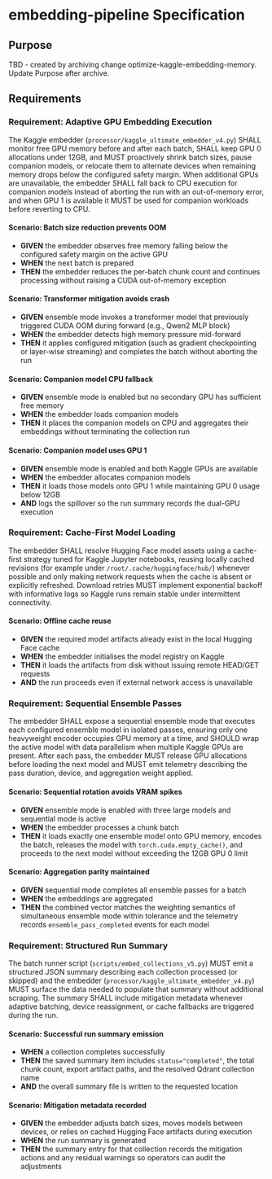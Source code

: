 # embedding-pipeline Specification

## Purpose
TBD - created by archiving change optimize-kaggle-embedding-memory. Update Purpose after archive.
## Requirements
### Requirement: Adaptive GPU Embedding Execution
The Kaggle embedder (`processor/kaggle_ultimate_embedder_v4.py`) SHALL monitor free GPU memory before and after each batch, SHALL keep GPU 0 allocations under 12GB, and MUST proactively shrink batch sizes, pause companion models, or relocate them to alternate devices when remaining memory drops below the configured safety margin. When additional GPUs are unavailable, the embedder SHALL fall back to CPU execution for companion models instead of aborting the run with an out-of-memory error, and when GPU 1 is available it MUST be used for companion workloads before reverting to CPU.

#### Scenario: Batch size reduction prevents OOM
- **GIVEN** the embedder observes free memory falling below the configured safety margin on the active GPU
- **WHEN** the next batch is prepared
- **THEN** the embedder reduces the per-batch chunk count and continues processing without raising a CUDA out-of-memory exception

#### Scenario: Transformer mitigation avoids crash
- **GIVEN** ensemble mode invokes a transformer model that previously triggered CUDA OOM during forward (e.g., Qwen2 MLP block)
- **WHEN** the embedder detects high memory pressure mid-forward
- **THEN** it applies configured mitigation (such as gradient checkpointing or layer-wise streaming) and completes the batch without aborting the run

#### Scenario: Companion model CPU fallback
- **GIVEN** ensemble mode is enabled but no secondary GPU has sufficient free memory
- **WHEN** the embedder loads companion models
- **THEN** it places the companion models on CPU and aggregates their embeddings without terminating the collection run

#### Scenario: Companion model uses GPU 1
- **GIVEN** ensemble mode is enabled and both Kaggle GPUs are available
- **WHEN** the embedder allocates companion models
- **THEN** it loads those models onto GPU 1 while maintaining GPU 0 usage below 12GB
- **AND** logs the spillover so the run summary records the dual-GPU execution

### Requirement: Cache-First Model Loading
The embedder SHALL resolve Hugging Face model assets using a cache-first strategy tuned for Kaggle Jupyter notebooks, reusing locally cached revisions (for example under `/root/.cache/huggingface/hub/`) whenever possible and only making network requests when the cache is absent or explicitly refreshed. Download retries MUST implement exponential backoff with informative logs so Kaggle runs remain stable under intermittent connectivity.

#### Scenario: Offline cache reuse
- **GIVEN** the required model artifacts already exist in the local Hugging Face cache
- **WHEN** the embedder initialises the model registry on Kaggle
- **THEN** it loads the artifacts from disk without issuing remote HEAD/GET requests
- **AND** the run proceeds even if external network access is unavailable

### Requirement: Sequential Ensemble Passes
The embedder SHALL expose a sequential ensemble mode that executes each configured ensemble model in isolated passes, ensuring only one heavyweight encoder occupies GPU memory at a time, and SHOULD wrap the active model with data parallelism when multiple Kaggle GPUs are present. After each pass, the embedder MUST release GPU allocations before loading the next model and MUST emit telemetry describing the pass duration, device, and aggregation weight applied.

#### Scenario: Sequential rotation avoids VRAM spikes
- **GIVEN** ensemble mode is enabled with three large models and sequential mode is active
- **WHEN** the embedder processes a chunk batch
- **THEN** it loads exactly one ensemble model onto GPU memory, encodes the batch, releases the model with `torch.cuda.empty_cache()`, and proceeds to the next model without exceeding the 12GB GPU 0 limit

#### Scenario: Aggregation parity maintained
- **GIVEN** sequential mode completes all ensemble passes for a batch
- **WHEN** the embeddings are aggregated
- **THEN** the combined vector matches the weighting semantics of simultaneous ensemble mode within tolerance and the telemetry records `ensemble_pass_completed` events for each model

### Requirement: Structured Run Summary
The batch runner script (`scripts/embed_collections_v5.py`) MUST emit a structured JSON summary describing each collection processed (or skipped) and the embedder (`processor/kaggle_ultimate_embedder_v4.py`) MUST surface the data needed to populate that summary without additional scraping. The summary SHALL include mitigation metadata whenever adaptive batching, device reassignment, or cache fallbacks are triggered during the run.

#### Scenario: Successful run summary emission
- **WHEN** a collection completes successfully
- **THEN** the saved summary item includes `status="completed"`, the total chunk count, export artifact paths, and the resolved Qdrant collection name
- **AND** the overall summary file is written to the requested location

#### Scenario: Mitigation metadata recorded
- **GIVEN** the embedder adjusts batch sizes, moves models between devices, or relies on cached Hugging Face artifacts during execution
- **WHEN** the run summary is generated
- **THEN** the summary entry for that collection records the mitigation actions and any residual warnings so operators can audit the adjustments

